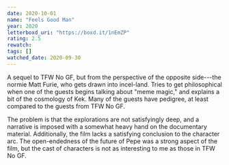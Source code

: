 ```yaml
---
date: 2020-10-01
name: "Feels Good Man"
year: 2020
letterboxd_uri: "https://boxd.it/1nEmZP"
rating: 2.5
rewatch: 
tags: []
watched_date: 2020-09-30
---
```


A sequel to TFW No GF, but from the perspective of the opposite side---the normie Matt Furie, who gets drawn into incel-land. Tries to get philosophical when one of the guests begins talking about "meme magic," and explains a bit of the cosmology of Kek. Many of the guests have pedigree, at least compared to the guests from TFW No GF.

The problem is that the explorations are not satisfyingly deep, and a narrative is imposed with a somewhat heavy hand on the documentary material. Additionally, the film lacks a satisfying conclusion to the character arc. The open-endedness of the future of Pepe was a strong aspect of the film, but the cast of characters is not as interesting to me as those in TFW No GF.
